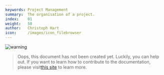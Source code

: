 ```yaml
---
keywords: Project Management
summary:  The organisation of a project.
index:    01
weight:   50
author:   Christoph Hart
icon:     /images/icon_filebrowser
---
```


![warning](/images/icon_warning:64px)  
> Oops, this document has not been created yet. Luckily, you can help out. If you want to learn how to contribute to the documentation, please visit[this site](glossary/contributing#contributing) to learn more.  
